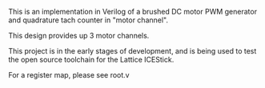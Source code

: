 This is an implementation in Verilog of a brushed DC motor PWM generator and quadrature tach
counter in "motor channel".

This design provides  up 3 motor channels. 

This project is in the early stages of development, and is being used to test the
open source toolchain for the Lattice ICEStick.

For a register map, please see root.v


